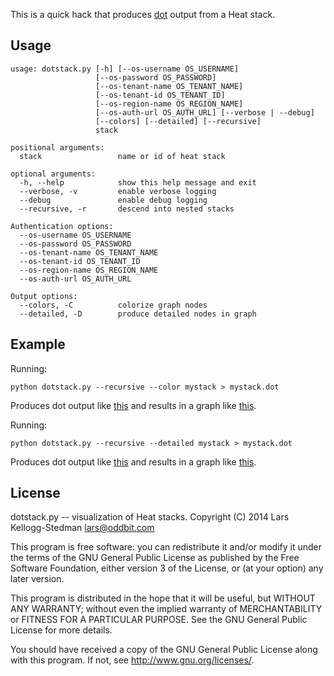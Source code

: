 This is a quick hack that produces [dot][] output from a Heat stack.

[dot]: http://en.wikipedia.org/wiki/DOT_(graph_description_language)

## Usage

    usage: dotstack.py [-h] [--os-username OS_USERNAME]
                       [--os-password OS_PASSWORD]
                       [--os-tenant-name OS_TENANT_NAME]
                       [--os-tenant-id OS_TENANT_ID]
                       [--os-region-name OS_REGION_NAME]
                       [--os-auth-url OS_AUTH_URL] [--verbose | --debug]
                       [--colors] [--detailed] [--recursive]
                       stack

    positional arguments:
      stack                 name or id of heat stack

    optional arguments:
      -h, --help            show this help message and exit
      --verbose, -v         enable verbose logging
      --debug               enable debug logging
      --recursive, -r       descend into nested stacks

    Authentication options:
      --os-username OS_USERNAME
      --os-password OS_PASSWORD
      --os-tenant-name OS_TENANT_NAME
      --os-tenant-id OS_TENANT_ID
      --os-region-name OS_REGION_NAME
      --os-auth-url OS_AUTH_URL

    Output options:
      --colors, -C          colorize graph nodes
      --detailed, -D        produce detailed nodes in graph

## Example

Running:

    python dotstack.py --recursive --color mystack > mystack.dot

Produces dot output like [this](sample.dot) and results in a graph
like [this](sample.png).

Running:

    python dotstack.py --recursive --detailed mystack > mystack.dot

Produces dot output like [this](sample-detailed.dot) and results in a
graph like [this](sample-detailed.png).

## License

dotstack.py -- visualization of Heat stacks.
Copyright (C) 2014 Lars Kellogg-Stedman <lars@oddbit.com>

This program is free software: you can redistribute it and/or modify
it under the terms of the GNU General Public License as published by
the Free Software Foundation, either version 3 of the License, or
(at your option) any later version.

This program is distributed in the hope that it will be useful,
but WITHOUT ANY WARRANTY; without even the implied warranty of
MERCHANTABILITY or FITNESS FOR A PARTICULAR PURPOSE.  See the
GNU General Public License for more details.

You should have received a copy of the GNU General Public License
along with this program.  If not, see <http://www.gnu.org/licenses/>.

